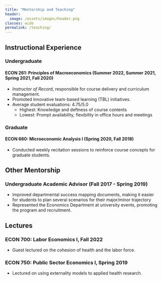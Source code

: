 ```yaml
---
title: "Mentorship and Teaching"
header:
  image: /assets/images/header.png
classes: wide
permalink: /teaching/
---
```


## Instructional Experience

### Undergraduate 

#### ECON 261: Principles of Macroeconomics (Summer 2022, Summer 2021, Spring 2021, Fall 2020) 
- *Instructor of Record*, responsible for course delivery and curriculum management.
- Promoted innovative team-based learning (TBL) initiatives.
- Average student evaluations: 4.75/5.0
    - Highest: Knowledge and deftness of course contents
    - Lowest: Prompt availability, flexibility in office hours and meetings 


### Graduate 


#### ECON 660: Microeconomic Analysis I (Spring 2020, Fall 2018)
- Conducted weekly recitation sessions to reinforce course concepts for graduate students.


## Other Mentorship 
### Undergraduate Academic Advisor (Fall 2017 - Spring 2019)
- Improved departmental success mapping documents, making it easier for students to plan several scenarios for their major/minor trajectory
- Represented the Economics Department at university events, promoting the program and recruitment.




## Lectures

### ECON 700: Labor Economics I, Fall 2022
- Guest lectured on the cohesion of health and the labor force.
### ECON 750: Public Sector Economics I, Spring 2019
- Lectured on using externality models to applied health research.

